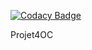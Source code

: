 
[![Codacy Badge](https://api.codacy.com/project/badge/Grade/31701d6442104799b09c8baecb85cbcc)](https://app.codacy.com/app/Khalidu33/Projet4OC?utm_source=github.com&utm_medium=referral&utm_content=Khalidu33/Projet4OC&utm_campaign=Badge_Grade_Dashboard)

Projet4OC

